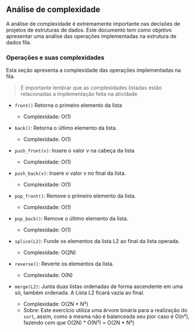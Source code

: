## Análise de complexidade

A análise de complexidade é extremamente importante nas decisões de projetos de estruturas de dados. Este documento tem como objetivo apresentar uma análise das operações implementadas na estrutura de dados fila.

### Operações e suas complexidades

Esta seção apresenta a complexidade das operações implementadas na fila.

> É importante lembrar que as complexidades listadas estão relacionadas a implementação feita na atividade

* `front()` Retorna o primeiro elemento da lista
  * Complexidade: O(1)

* `back()`: Retorna o último elemento da lista.
  * Complexidade: O(1)

* `push_front(v)`: Insere o valor v na cabeça da lista
  * Complexidade: O(1)

* `push_back(v)`: Insere o valor v no final da lista.
  * Complexidade: O(1)

* `pop_front()`: Remove o primeiro elemento da lista.
  * Complexidade: O(1)

* `pop_back()`: Remove o último elemento da lista.
  * Complexidade: O(1)

* `splice(L2)`: Funde os elementos da lista L2 ao final da lista operada.
  * Complexidade: O(2N)

* `reverse()`: Reverte os elementos da lista.
  * Complexidade: O(N)

* `merge(L2)`: Junta duas listas ordenadas de forma ascendente em uma só, também ordenada. A Lista L2 ficará vazia ao final.
  * Complexidade: O(2N * N²)
  * Sobre: Este exercício utiliza uma árvore binária para a realização do `sort`, assim, como a mesma não é balanceada seu pior caso é O(n²), fazendo com que O(2N) * O(N²) = O(2N * N²)
